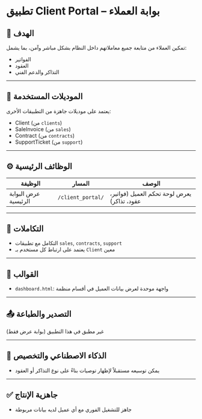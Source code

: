 # تطبيق Client Portal – بوابة العملاء

## 🎯 الهدف
تمكين العملاء من متابعة جميع معاملاتهم داخل النظام بشكل مباشر وآمن، بما يشمل:
- الفواتير
- العقود
- التذاكر والدعم الفني

---

## 🧩 الموديلات المستخدمة
يعتمد على موديلات جاهزة من التطبيقات الأخرى:
- Client (من `clients`)
- SaleInvoice (من `sales`)
- Contract (من `contracts`)
- SupportTicket (من `support`)

---

## ⚙️ الوظائف الرئيسية

| الوظيفة | المسار | الوصف |
|---------|--------|--------|
| عرض البوابة الرئيسية | `/client_portal/` | يعرض لوحة تحكم العميل (فواتير، عقود، تذاكر) |

---

## 🔁 التكاملات

- التكامل مع تطبيقات `sales`, `contracts`, `support`
- يعتمد على ارتباط كل مستخدم بـ `Client` معين

---

## 📄 القوالب

- `dashboard.html`: واجهة موحدة لعرض بيانات العميل في أقسام منظمة

---

## 📤 التصدير والطباعة
غير مطبق في هذا التطبيق (بوابة عرض فقط)

---

## 🧠 الذكاء الاصطناعي والتخصيص
- يمكن توسيعه مستقبلاً لإظهار توصيات بناءً على نوع التذاكر أو العقود

---

## ✅ جاهزية الإنتاج
- جاهز للتشغيل الفوري مع أي عميل لديه بيانات مربوطة
